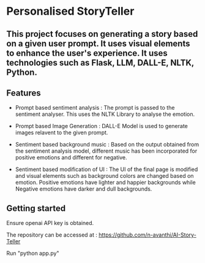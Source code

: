 # Personalised StoryTeller

## This project focuses on generating a story based on a given user prompt. It uses visual elements to enhance the user's experience. It uses technologies such as Flask, LLM, DALL-E, NLTK, Python. 

## Features

- Prompt based sentiment analysis :
The prompt is passed to the  sentiment analyser. This uses the NLTK Library to analyse the emotion.

- Prompt based Image Generation :
DALL-E Model is used to generate images relavent to the given prompt. 

- Sentiment based background music :
Based on the output obtained from the sentiment analysis model, different music has been incorporated for positive emotions and different for negative.

- Sentiment based modification of UI :
The UI of the final page is modified and visual elements such as background colors are changed based on emotion. Positive emotions have lighter and happier backgrounds while Negative emotions have darker and dull backgrounds.

## Getting started

Ensure openai API key is obtained.

The repository can be accessed at : https://github.com/n-avanthi/AI-Story-Teller

Run "python app.py"

